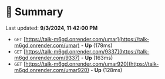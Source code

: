 # 📖 Summary
Last updated: **9/3/2024, 11:42:00 PM**

- `GET` [https://talk-m6gd.onrender.com/umar](https://talk-m6gd.onrender.com/umar) - **Up** (178ms)
- `GET` [https://talk-m6gd.onrender.com/9337](https://talk-m6gd.onrender.com/9337) - **Up** (163ms)
- `GET` [https://talk-m6gd.onrender.com/umar920](https://talk-m6gd.onrender.com/umar920) - **Up** (128ms)
